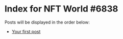 # Index for NFT World #6838
Posts will be displayed in the order below:

- [Your first post](./001-first.md)

